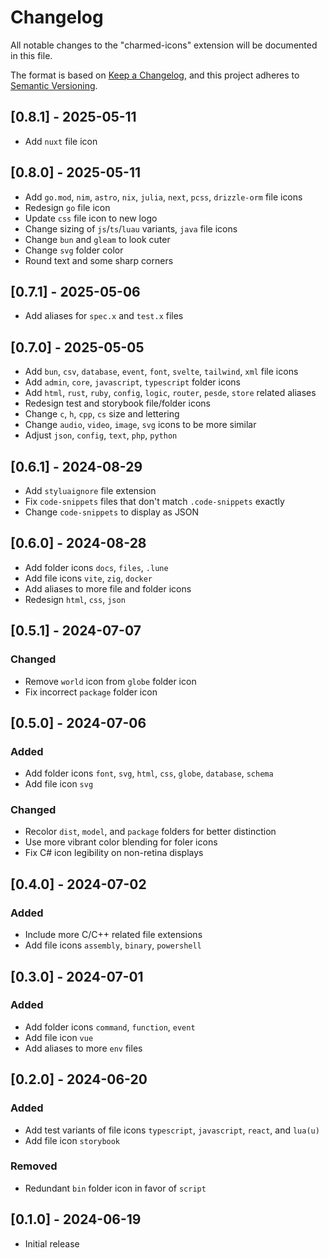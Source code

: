 # Changelog

All notable changes to the "charmed-icons" extension will be documented in this file.

The format is based on [Keep a Changelog](https://keepachangelog.com/en/1.1.0/),
and this project adheres to [Semantic Versioning](https://semver.org/spec/v2.0.0.html).

## [0.8.1] - 2025-05-11

- Add `nuxt` file icon

## [0.8.0] - 2025-05-11

- Add `go.mod`, `nim`, `astro`, `nix`, `julia`, `next`, `pcss`, `drizzle-orm` file icons
- Redesign `go` file icon
- Update `css` file icon to new logo
- Change sizing of `js`/`ts`/`luau` variants, `java` file icons
- Change `bun` and `gleam` to look cuter
- Change `svg` folder color
- Round text and some sharp corners

## [0.7.1] - 2025-05-06

- Add aliases for `spec.x` and `test.x` files

## [0.7.0] - 2025-05-05

- Add `bun`, `csv`, `database`, `event`, `font`, `svelte`, `tailwind`, `xml` file icons
- Add `admin`, `core`, `javascript`, `typescript` folder icons
- Add `html`, `rust`, `ruby`, `config`, `logic`, `router`, `pesde`, `store` related aliases
- Redesign test and storybook file/folder icons
- Change `c`, `h`, `cpp`, `cs` size and lettering
- Change `audio`, `video`, `image`, `svg` icons to be more similar
- Adjust `json`, `config`, `text`, `php`, `python`

## [0.6.1] - 2024-08-29

- Add `styluaignore` file extension
- Fix `code-snippets` files that don't match `.code-snippets` exactly
- Change `code-snippets` to display as JSON

## [0.6.0] - 2024-08-28

- Add folder icons `docs`, `files`, `.lune`
- Add file icons `vite`, `zig`, `docker`
- Add aliases to more file and folder icons
- Redesign `html`, `css`, `json`

## [0.5.1] - 2024-07-07

### Changed

- Remove `world` icon from `globe` folder icon
- Fix incorrect `package` folder icon

## [0.5.0] - 2024-07-06

### Added

- Add folder icons `font`, `svg`, `html`, `css`, `globe`, `database`, `schema`
- Add file icon `svg`

### Changed

- Recolor `dist`, `model`, and `package` folders for better distinction
- Use more vibrant color blending for foler icons
- Fix C# icon legibility on non-retina displays

## [0.4.0] - 2024-07-02

### Added

- Include more C/C++ related file extensions
- Add file icons `assembly`, `binary`, `powershell`

## [0.3.0] - 2024-07-01

### Added

- Add folder icons `command`, `function`, `event`
- Add file icon `vue`
- Add aliases to more `env` files

## [0.2.0] - 2024-06-20

### Added

- Add test variants of file icons `typescript`, `javascript`, `react`, and `lua(u)`
- Add file icon `storybook`

### Removed

- Redundant `bin` folder icon in favor of `script`

## [0.1.0] - 2024-06-19

- Initial release
